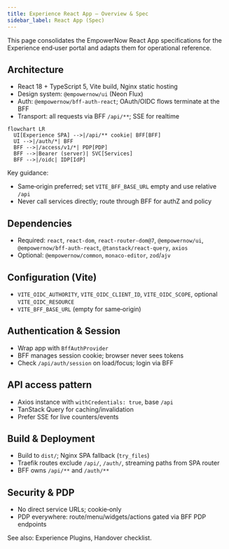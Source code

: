 ```yaml
---
title: Experience React App — Overview & Spec
sidebar_label: React App (Spec)
---
```


This page consolidates the EmpowerNow React App specifications for the Experience end‑user portal and adapts them for operational reference.

## Architecture

- React 18 + TypeScript 5, Vite build, Nginx static hosting
- Design system: `@empowernow/ui` (Neon Flux)
- Auth: `@empowernow/bff-auth-react`; OAuth/OIDC flows terminate at the BFF
- Transport: all requests via BFF `/api/**`; SSE for realtime

```mermaid
flowchart LR
  UI[Experience SPA] -->|/api/** cookie| BFF[BFF]
  UI -->|/auth/*| BFF
  BFF -->|/access/v1/*| PDP[PDP]
  BFF -->|Bearer (server)| SVC[Services]
  BFF -->|/oidc| IDP[IdP]
```

Key guidance:

- Same‑origin preferred; set `VITE_BFF_BASE_URL` empty and use relative `/api`
- Never call services directly; route through BFF for authZ and policy

## Dependencies

- Required: `react`, `react-dom`, `react-router-dom@7`, `@empowernow/ui`, `@empowernow/bff-auth-react`, `@tanstack/react-query`, `axios`
- Optional: `@empowernow/common`, `monaco-editor`, `zod`/`ajv`

## Configuration (Vite)

- `VITE_OIDC_AUTHORITY`, `VITE_OIDC_CLIENT_ID`, `VITE_OIDC_SCOPE`, optional `VITE_OIDC_RESOURCE`
- `VITE_BFF_BASE_URL` (empty for same‑origin)

## Authentication & Session

- Wrap app with `BffAuthProvider`
- BFF manages session cookie; browser never sees tokens
- Check `/api/auth/session` on load/focus; login via BFF

## API access pattern

- Axios instance with `withCredentials: true`, base `/api`
- TanStack Query for caching/invalidation
- Prefer SSE for live counters/events

## Build & Deployment

- Build to `dist/`; Nginx SPA fallback (`try_files`)
- Traefik routes exclude `/api/`, `/auth/`, streaming paths from SPA router
- BFF owns `/api/**` and `/auth/**`

## Security & PDP

- No direct service URLs; cookie‑only
- PDP everywhere: route/menu/widgets/actions gated via BFF PDP endpoints

See also: Experience Plugins, Handover checklist.


